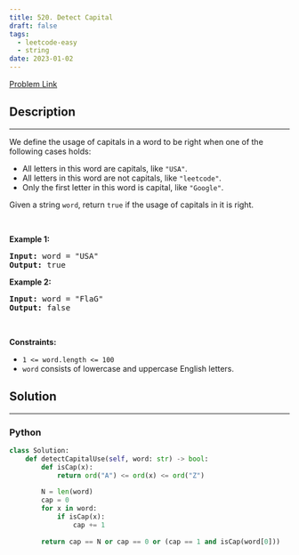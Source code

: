 ```yaml
---
title: 520. Detect Capital
draft: false
tags: 
  - leetcode-easy
  - string
date: 2023-01-02
---
```


[Problem Link](https://leetcode.com/problems/detect-capital/)

## Description

---
<p>We define the usage of capitals in a word to be right when one of the following cases holds:</p>

<ul>
	<li>All letters in this word are capitals, like <code>&quot;USA&quot;</code>.</li>
	<li>All letters in this word are not capitals, like <code>&quot;leetcode&quot;</code>.</li>
	<li>Only the first letter in this word is capital, like <code>&quot;Google&quot;</code>.</li>
</ul>

<p>Given a string <code>word</code>, return <code>true</code> if the usage of capitals in it is right.</p>

<p>&nbsp;</p>
<p><strong class="example">Example 1:</strong></p>
<pre><strong>Input:</strong> word = "USA"
<strong>Output:</strong> true
</pre><p><strong class="example">Example 2:</strong></p>
<pre><strong>Input:</strong> word = "FlaG"
<strong>Output:</strong> false
</pre>
<p>&nbsp;</p>
<p><strong>Constraints:</strong></p>

<ul>
	<li><code>1 &lt;= word.length &lt;= 100</code></li>
	<li><code>word</code> consists of lowercase and uppercase English letters.</li>
</ul>


## Solution

---
### Python
``` py title='detect-capital'
class Solution:
    def detectCapitalUse(self, word: str) -> bool:
        def isCap(x):
            return ord("A") <= ord(x) <= ord("Z")
        
        N = len(word)
        cap = 0
        for x in word:
            if isCap(x):
                cap += 1
        
        return cap == N or cap == 0 or (cap == 1 and isCap(word[0]))
```

